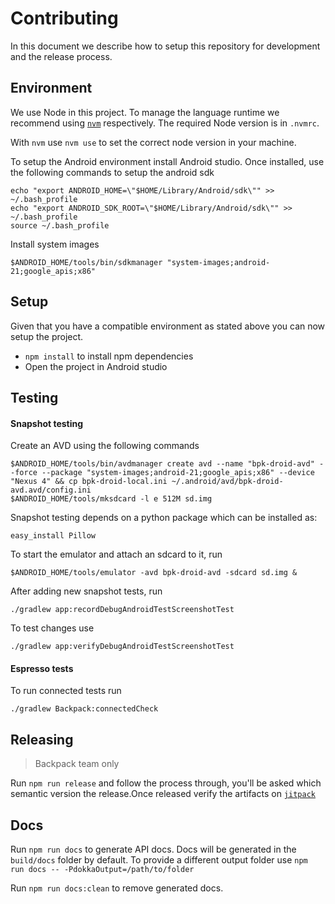 # Contributing

In this document we describe how to setup this repository for development and the release process.

## Environment

We use Node in this project. To manage the language runtime we recommend using [`nvm`][1] respectively. The required Node version is in `.nvmrc`.

With `nvm` use `nvm use` to set the correct node version in your machine.

To setup the Android environment install Android studio. Once installed, use the following commands to setup the android sdk

```
echo "export ANDROID_HOME=\"$HOME/Library/Android/sdk\"" >> ~/.bash_profile
echo "export ANDROID_SDK_ROOT=\"$HOME/Library/Android/sdk\"" >> ~/.bash_profile
source ~/.bash_profile
```

Install system images
```
$ANDROID_HOME/tools/bin/sdkmanager "system-images;android-21;google_apis;x86"
```

## Setup

Given that you have a compatible environment as stated above you can now setup the project.

+ `npm install` to install npm dependencies
+  Open the project in Android studio

## Testing

#### Snapshot testing
Create an AVD using the following commands

```
$ANDROID_HOME/tools/bin/avdmanager create avd --name "bpk-droid-avd" --force --package "system-images;android-21;google_apis;x86" --device "Nexus 4" && cp bpk-droid-local.ini ~/.android/avd/bpk-droid-avd.avd/config.ini
$ANDROID_HOME/tools/mksdcard -l e 512M sd.img
```

Snapshot testing depends on a python package which can be installed as:

```
easy_install Pillow
```

To start the emulator and attach an sdcard to it, run
 
```
$ANDROID_HOME/tools/emulator -avd bpk-droid-avd -sdcard sd.img &
```

After adding new snapshot tests, run

```
./gradlew app:recordDebugAndroidTestScreenshotTest
```

To test changes use

```
./gradlew app:verifyDebugAndroidTestScreenshotTest
```

#### Espresso tests
To run connected tests run

```
./gradlew Backpack:connectedCheck
```

## Releasing

> Backpack team only

Run `npm run release` and follow the process through, you'll be asked which semantic version the release.Once released verify the artifacts on [`jitpack`][3]

## Docs

Run `npm run docs` to generate API docs. Docs will be generated in the `build/docs` folder by default. To provide a different output folder use `npm run docs -- -PdokkaOutput=/path/to/folder`

Run `npm run docs:clean` to remove generated docs.



[1]: https://github.com/creationix/nvm
[3]: https://jitpack.io/#Skyscanner/backpack-android
